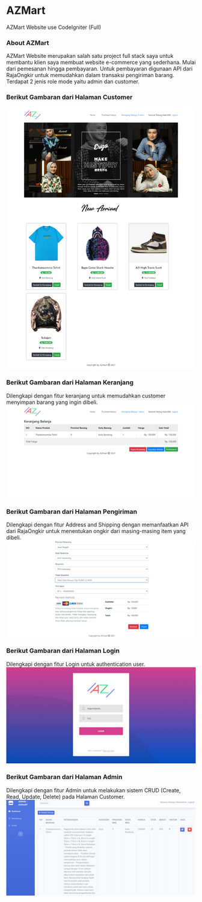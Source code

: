 # AZMart
AZMart Website use CodeIgniter (Full)

### About AZMart
AZMart Website merupakan salah satu project full stack saya untuk membantu klien saya membuat website e-commerce yang sederhana. Mulai dari pemesanan hingga pembayaran. Untuk pembayaran digunaan API dari RajaOngkir untuk memudahkan dalam transaksi pengiriman barang. Terdapat 2 jenis role mode yaitu admin dan customer.

### Berikut Gambaran dari Halaman Customer
![diagram](AZmart.png)

### Berikut Gambaran dari Halaman Keranjang
Dilengkapi dengan fitur keranjang untuk memudahkan customer menyimpan barang yang ingin dibeli.
![diagram](Keranjang.png)

### Berikut Gambaran dari Halaman Pengiriman
Dilengkapi dengan fitur Address and Shipping dengan memanfaatkan API dari RajaOngkir untuk menentukan ongkir dari masing-masing item yang dibeli.
![diagram](PenggunaanAPI.png)

### Berikut Gambaran dari Halaman Login
Dilengkapi dengan fitur Login untuk authentication user.
![diagram](Login.png)

### Berikut Gambaran dari Halaman Admin
Dilengkapi dengan fitur Admin untuk melakukan sistem CRUD (Create, Read, Update, Delete) pada Halaman Customer.
![diagram](Admin.png)
